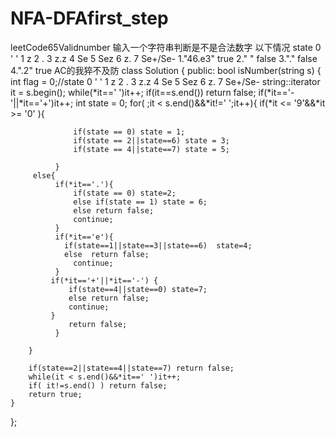 # NFA-DFAfirst_step
leetCode65Validnumber
输入一个字符串判断是不是合法数字
以下情况 state 0 ' ' 1 z 2 . 3 z.z 4 Se 5 Sez 6 z. 7 Se+/Se-
1."46.e3" true
2." " false
3."." false
4.".2" true
AC的我猝不及防
class Solution {
public:
    bool isNumber(string s) {
        int flag = 0;//state 0 ' ' 1 z 2 . 3 z.z 4 Se 5 Sez 6 z. 7 Se+/Se-
        string::iterator it = s.begin();
        while(*it==' ')it++;
        if(it==s.end()) return false;
        if(*it=='-'||*it=='+')it++;
        int state = 0;
        for( ;it < s.end()&&*it!=' ';it++){
              if(*it <= '9'&&*it >= '0'  ){
                  
                  if(state == 0) state = 1;
                  if(state == 2||state==6) state = 3;
                  if(state == 4||state==7) state = 5;
                   
              }
         else{
              if(*it=='.'){
                  if(state == 0) state=2;
                  else if(state == 1) state = 6;
                  else return false;
                  continue;
              }
              if(*it=='e'){
                if(state==1||state==3||state==6)  state=4;
                else  return false;
                  continue;
              }
             if(*it=='+'||*it=='-') {
                 if(state==4||state==0) state=7;
                 else return false;
                 continue;
             }
                 return false;
              }
             
        }
         
        if(state==2||state==4||state==7) return false;
        while(it < s.end()&&*it==' ')it++;
        if( it!=s.end() ) return false;
        return true;
    }
};
